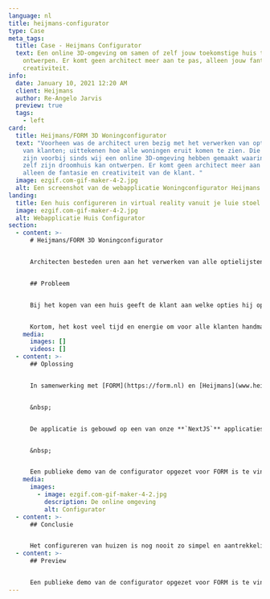 ```yaml
---
language: nl
title: heijmans-configurator
type: Case
meta_tags:
  title: Case - Heijmans Configurator
  text: Een online 3D-omgeving om samen of zelf jouw toekomstige huis te
    ontwerpen. Er komt geen architect meer aan te pas, alleen jouw fantasie en
    creativiteit.
info:
  date: January 10, 2021 12:20 AM
  client: Heijmans
  author: Re-Angelo Jarvis
  preview: true
  tags:
    - left
card:
  title: Heijmans/FORM 3D Woningconfigurator
  text: "Voorheen was de architect uren bezig met het verwerken van optielijsten
    van klanten; uittekenen hoe alle woningen eruit komen te zien. Die tijden
    zijn voorbij sinds wij een online 3D-omgeving hebben gemaakt waarin de klant
    zelf zijn droomhuis kan ontwerpen. Er komt geen architect meer aan te pas,
    alleen de fantasie en creativiteit van de klant. "
  image: ezgif.com-gif-maker-4-2.jpg
  alt: Een screenshot van de webapplicatie Woningconfigurator Heijmans
landing:
  title: Een huis configureren in virtual reality vanuit je luie stoel.
  image: ezgif.com-gif-maker-4-2.jpg
  alt: Webapplicatie Huis Configurator
section:
  - content: >-
      # Heijmans/FORM 3D Woningconfigurator


      Architecten besteden uren aan het verwerken van alle optielijsten van klanten; uittekenen hoe de woningen eruit komen te zien. Heijmans en FORM vonden dat dit proces veel korter moest en kwamen met het idee van een 3D-woningconfigurator waarin de klant zelf kan ontwerpen hoe zijn droomhuis eruit komt te zien.


      ## Probleem


      Bij het kopen van een huis geeft de klant aan welke opties hij op zijn huis wil, zoals een dakkapel of een uitbouw. De architect moet voor elke klant handmatig een apart ontwerp maken, gebaseerd op de aangegeven opties. Dit proces is onnodig tijdrovend en repetitief, vooral als huizen in grote getallen worden gebouwd. Daarbij zijn klanten minder snel geneigd om een extra optie te kiezen als zij vooraf niet goed kunnen visualiseren hoe dit eruit zal zien, wat nadelig is voor de partij die de huizen verkoopt.


      Kortom, het kost veel tijd en energie om voor alle klanten handmatig een ontwerp te realiseren en de klanten zijn minder snel geneigd extra opties, omdat zij het resultaat niet kunnen inbeelden.
    media:
      images: []
      videos: []
  - content: >-
      ## Oplossing


      In samenwerking met [FORM](https://form.nl) en [Heijmans](www.heijmans.nl) hebben we een 3D, real-time BIM configurator opgeleverd. Met deze webapplicatie krijgen gebruikers de toekomstige woning in een game engine te zien, waardoor opties goed gevisualiseerd kunnen worden. Dan toch maar een uitbouw of een dakkapel erbij, doordat de klant zelfs kan zien hoe het zicht vanuit binnen het huis verandert.


      &nbsp;


      De applicatie is gebouwd op een van onze **`NextJS`** applicaties. De applicatie onttrekt data uit een **`MongoDB`** database. De prijzen worden in real-time berekend op basis van de gekozen opties. Als de klant eenmaal klaar is met configureren, wordt de configuratie opgeslagen. De klant krijgt dan een brochure per mail met daarin de specificaties van de gekozen woning. Verder wordt er een link toegevoegd waarmee de configuratie weer opgevraagd kan worden, om te laten zien aan de kopersbegeleider, of zelf aan relaties van de koper. 


      &nbsp;


      Een publieke demo van de configurator opgezet voor FORM is te vinden door [hier](https://configurator.form.asrr.nl/projects/form-2020/1) te drukken.
    media:
      images:
        - image: ezgif.com-gif-maker-4-2.jpg
          description: De online omgeving
          alt: Configurator
  - content: >-
      ## Conclusie


      Het configureren van huizen is nog nooit zo simpel en aantrekkelijk geweest door deze tijdsbesparende applicatie die ASRR in samenwerking met FORM en Heijmans heeft gerealiseerd.
  - content: >-
      ## Preview


      Een publieke demo van de configurator opgezet voor FORM is te vinden door [hier](https://configurator.form.asrr.nl/projects/form-2020/1) te drukken.
---
```

